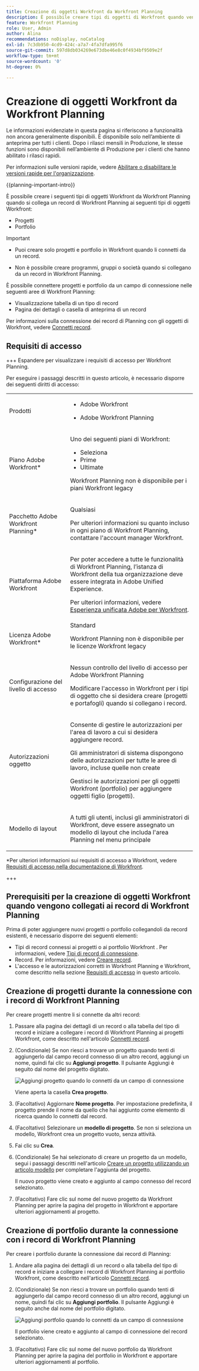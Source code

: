 ```yaml
---
title: Creazione di oggetti Workfront da Workfront Planning
description: È possibile creare tipi di oggetti di Workfront quando vengono collegati da altri record in Workfront Planning.
feature: Workfront Planning
role: User, Admin
author: Alina
recommendations: noDisplay, noCatalog
exl-id: 7c3db950-4cd9-424c-a7a7-4fa7dfa995f6
source-git-commit: 597d8db034269e673dbe46e8c0f4934bf9509e2f
workflow-type: tm+mt
source-wordcount: '0'
ht-degree: 0%

---
```


<!--update the metadata with real information when making this available in TOC and in the left nav-->

# Creazione di oggetti Workfront da Workfront Planning <!--as you connect them to records-->

<!-- update the title (and all the links to this article) at preview, to be this: Create Workfront objects from Workfront Planning as you connect them to records-->
<!-- remove preview and production at release time-->

<span class="preview">Le informazioni evidenziate in questa pagina si riferiscono a funzionalità non ancora generalmente disponibili. È disponibile solo nell’ambiente di anteprima per tutti i clienti. Dopo i rilasci mensili in Produzione, le stesse funzioni sono disponibili nell’ambiente di Produzione per i clienti che hanno abilitato i rilasci rapidi. </span>

<span class="preview">Per informazioni sulle versioni rapide, vedere [Abilitare o disabilitare le versioni rapide per l&#39;organizzazione](/help/quicksilver/administration-and-setup/set-up-workfront/configure-system-defaults/enable-fast-release-process.md). </span>

{{planning-important-intro}}

<!--
You can create Adobe Workfront objects from Workfront Planning in the following ways: 

* As you try to connect Workfront objects from Planning records

    This article describes how to create Workfront objects from Workfront Planning as you try to connect them from Planning records. 
* <span class="preview">When you use automations from a record's page.</span> 

    For information about creating Workfront objects using automations, see [Create objects using Adobe Workfront Planning record automations](/help/quicksilver/planning/records/create-wf-objects-using-planning-automations.md). 
-->

È possibile creare i seguenti tipi di oggetti Workfront da Workfront Planning quando si collega un record di Workfront Planning ai seguenti tipi di oggetti Workfront:

* Progetti
* Portfolio
  <!--* <span class="preview">Programs</span>-->

>[!IMPORTANT]
>
>* Puoi creare solo progetti e portfolio in Workfront quando li connetti da un record.
>
>* Non è possibile creare programmi, gruppi o società quando si collegano da un record in Workfront Planning.
>

<!--replace the IMPORTANT above with this when we release programs: 

>[!IMPORTANT]
>
>* You can create only projects, portfolios, and <span class="preview">programs</span> in Workfront when connecting them from a record. 
>
>* You cannot create groups or companies when connecting them from a record in Workfront Planning. 
>
-->

È possibile connettere progetti e portfolio <!--<span class="preview"> and programs </span>--> da un campo di connessione nelle seguenti aree di Workfront Planning:

* Visualizzazione tabella di un tipo di record
* Pagina dei dettagli o casella di anteprima di un record

Per informazioni sulla connessione dei record di Planning con gli oggetti di Workfront, vedere [Connetti record](/help/quicksilver/planning/records/connect-records.md).

## Requisiti di accesso

+++ Espandere per visualizzare i requisiti di accesso per Workfront Planning.

Per eseguire i passaggi descritti in questo articolo, è necessario disporre dei seguenti diritti di accesso:

<table style="table-layout:auto"> 
<col> 
</col> 
<col> 
</col> 
<tbody> 
    <tr> 
<tr> 
<td> 
   <p> Prodotti</p> </td> 
   <td> 
   <ul><li><p> Adobe Workfront</p></li> 
   <li><p> Adobe Workfront Planning<p></li></ul></td> 
  </tr>   
<tr> 
   <td role="rowheader"><p>Piano Adobe Workfront*</p></td> 
   <td> 
<p>Uno dei seguenti piani di Workfront:</p> 
<ul><li>Seleziona</li> 
<li>Prime</li> 
<li>Ultimate</li></ul> 
<p>Workfront Planning non è disponibile per i piani Workfront legacy</p> 
   </td> 
<tr> 
   <td role="rowheader"><p>Pacchetto Adobe Workfront Planning*</p></td> 
   <td> 
<p>Qualsiasi </p> 
<p>Per ulteriori informazioni su quanto incluso in ogni piano di Workfront Planning, contattare l'account manager Workfront. </p> 
   </td> 
 <tr> 
   <td role="rowheader"><p>Piattaforma Adobe Workfront</p></td> 
   <td> 
<p>Per poter accedere a tutte le funzionalità di Workfront Planning, l’istanza di Workfront della tua organizzazione deve essere integrata in Adobe Unified Experience.</p> 
<p>Per ulteriori informazioni, vedere <a href="/help/quicksilver/workfront-basics/navigate-workfront/workfront-navigation/adobe-unified-experience.md">Esperienza unificata Adobe per Workfront</a>. </p> 
   </td> 
   </tr> 
  </tr> 
  <tr> 
   <td role="rowheader"><p>Licenza Adobe Workfront*</p></td> 
   <td> Standard
   <p>Workfront Planning non è disponibile per le licenze Workfront legacy</p> 
  </td> 
  </tr> 
  <tr> 
   <td role="rowheader"><p>Configurazione del livello di accesso</p></td> 
   <td> <p>Nessun controllo del livello di accesso per Adobe Workfront Planning</p> 
   <p>Modificare l'accesso in Workfront per i tipi di oggetto che si desidera creare (progetti e portafogli) quando si collegano i record. </p>  
</td> 
  </tr> 
<tr> 
   <td role="rowheader"><p>Autorizzazioni oggetto</p></td> 
   <td> <p>Consente di gestire le autorizzazioni per l'area di lavoro a cui si desidera aggiungere record. </p>  
   <p>Gli amministratori di sistema dispongono delle autorizzazioni per tutte le aree di lavoro, incluse quelle non create</p>
   <p>Gestisci le autorizzazioni per gli oggetti Workfront (portfolio) per aggiungere oggetti figlio (progetti).</p>
   </td> 
  </tr> 
<tr> 
   <td role="rowheader"><p>Modello di layout</p></td> 
   <td> <p>A tutti gli utenti, inclusi gli amministratori di Workfront, deve essere assegnato un modello di layout che includa l'area Planning nel menu principale </p> </td> 
  </tr> 
</tbody> 
</table>

*Per ulteriori informazioni sui requisiti di accesso a Workfront, vedere [Requisiti di accesso nella documentazione di Workfront](/help/quicksilver/administration-and-setup/add-users/access-levels-and-object-permissions/access-level-requirements-in-documentation.md).

+++

## Prerequisiti per la creazione di oggetti Workfront quando vengono collegati ai record di Workfront Planning

Prima di poter aggiungere nuovi progetti o portfolio collegandoli da record esistenti, è necessario disporre dei seguenti elementi:

* Tipi di record connessi ai progetti o ai portfolio Workfront <!--or <span class="preview">programs</span>-->. Per informazioni, vedere [Tipi di record di connessione](/help/quicksilver/planning/architecture/connect-record-types.md).
* Record. Per informazioni, vedere [Creare record](/help/quicksilver/planning/records/create-records.md).
* L&#39;accesso e le autorizzazioni corretti in Workfront Planning e Workfront, come descritto nella sezione [Requisiti di accesso](#access-requirements) in questo articolo.

## Creazione di progetti durante la connessione con i record di Workfront Planning

Per creare progetti mentre li si connette da altri record:

1. Passare alla pagina dei dettagli di un record o alla tabella del tipo di record e iniziare a collegare i record di Workfront Planning ai progetti Workfront, come descritto nell&#39;articolo [Connetti record](/help/quicksilver/planning/records/connect-records.md).

1. (Condizionale) <!--<span class="preview">Click **Add project**</span> Or Start typing the name of a project, then click **Add project** if you cannot find it.--> Se non riesci a trovare un progetto quando tenti di aggiungerlo dal campo record connesso di un altro record, aggiungi un nome, quindi fai clic su **Aggiungi progetto**. Il pulsante Aggiungi è seguito dal nome del progetto digitato.

   <!--at production or when the permanent Add button is released to preview, take the first part of the direction above out and say "Click Add to add a new project"; take this out too: "The Add button is followed by the project name you typed."-->

   ![Aggiungi progetto quando lo connetti da un campo di connessione](assets/add-project-when-connecting-it-from-connection-field.png)

   <span class="preview">Viene aperta la casella **Crea progetto**.</span>

1. <span class="preview">(Facoltativo) Aggiornare **Nome progetto**. Per impostazione predefinita, il progetto prende il nome da quello che hai aggiunto come elemento di ricerca quando lo connetti dal record. </span>
1. <span class="preview">(Facoltativo) Selezionare un **modello di progetto**. Se non si seleziona un modello, Workfront crea un progetto vuoto, senza attività. </span>
1. <span class="preview">Fai clic su **Crea**. </span>
1. <span class="preview">(Condizionale) Se hai selezionato di creare un progetto da un modello, segui i passaggi descritti nell&#39;articolo [Creare un progetto utilizzando un articolo modello](/help/quicksilver/manage-work/projects/create-projects/create-project-from-template.md) per completare l&#39;aggiunta del progetto.</span>

   Il nuovo progetto viene creato e aggiunto al campo connesso del record selezionato.

1. (Facoltativo) Fare clic sul nome del nuovo progetto da Workfront Planning per aprire la pagina del progetto in Workfront e apportare ulteriori aggiornamenti al progetto.

## Creazione di portfolio durante la connessione con i record di Workfront Planning

Per creare i portfolio durante la connessione dai record di Planning:

1. Andare alla pagina dei dettagli di un record o alla tabella del tipo di record e iniziare a collegare i record di Workfront Planning ai portfolio Workfront, come descritto nell&#39;articolo [Connetti record](/help/quicksilver/planning/records/connect-records.md).

   <!--at production or when the permanent Add button is released to preview, take the first part of the direction below out and say "Click Add to add a new portfolio"; take this out too: "The Add button is followed by the portfolio name you typed."-->

1. (Condizionale) <!--<span class="preview">Click **Add portfolio**</span> Or Start typing the name of a portfolio, then click **Add portfolio** if you cannot find it.--> Se non riesci a trovare un portfolio quando tenti di aggiungerlo dal campo record connesso di un altro record, aggiungi un nome, quindi fai clic su **Aggiungi portfolio**. Il pulsante Aggiungi è seguito anche dal nome del portfolio digitato.

   ![Aggiungi portfolio quando lo connetti da un campo di connessione](assets/add-portfolio-when-connecting-it-from-connection-field.png)

   Il portfolio viene creato e aggiunto al campo di connessione del record selezionato.

1. (Facoltativo) Fare clic sul nome del nuovo portfolio da Workfront Planning per aprire la pagina del portfolio in Workfront e apportare ulteriori aggiornamenti al portfolio.

<!--

<div class="preview">

## Create programs as you connect them with records from Workfront Planning

To create programs as you are connecting them from Planning records: 

1. Go to a record's details page or to the record type's table and start connecting Workfront Planning records with Workfront portfolios, as described in the article [Connect records](/help/quicksilver/planning/records/connect-records.md). 

    ******** at production or when the permanent Add button is released to preview, take the first part of the direction below out and say "Click Add to add a new program"; take this out too: "The Add button is followed by the program name you typed." ***********
    
1. Click **Add program** 

    Or 
    
    Start typing the name of a program, then click **Add program** if you cannot find it. The Add button is followed by the program name you typed. 

    ![Add Workfront program when connecting it from connection field](assets/add-wf-program-when-connecting-it-from-connection-field.png)

    The **Create program** box opens.

1. Update the **Program name**. This is a required field.
1. Choose a **Portfolio** from the drop-down, or start typing the name of a portfolio, then select it when it displays in the list. This is a required field. 
1. Click **Create**.

    The program is created and added to the connection field of the record you selected. 

1. (Optional) Click the name of the new program from Workfront Planning to open the program's page in Workfront and make additional updates to it. 

</div>

-->